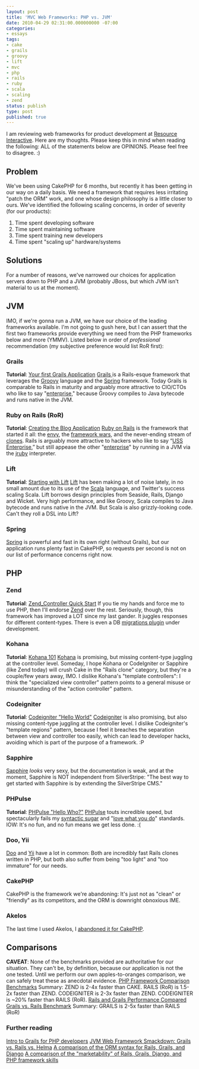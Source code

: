 ```yaml
---
layout: post
title: 'MVC Web Frameworks: PHP vs. JVM'
date: 2010-04-29 02:31:00.000000000 -07:00
categories:
- essays
tags:
- cake
- grails
- groovy
- lift
- mvc
- php
- rails
- ruby
- scala
- scaling
- zend
status: publish
type: post
published: true
---
```

I am reviewing web frameworks for product development at [Resource Interactive](http://www.resource.com/). Here are my thoughts. Please keep this in mind when reading the following: ALL of the statements below are OPINIONS. Please feel free to disagree. :)
## Problem
We've been using CakePHP for 6 months, but recently it has been getting in our way on a daily basis. We need a framework that requires less irritating "patch the ORM" work, and one whose design philosophy is a little closer to ours. We've identified the following scaling concerns, in order of severity (for our products):
1. Time spent developing software
2. Time spent maintaining software
3. Time spent training new developers
4. Time spent "scaling up" hardware/systems
## Solutions
For a number of reasons, we've narrowed our choices for application servers down to PHP and a JVM (probably JBoss, but which JVM isn't material to us at the moment).
## JVM
IMO, if we're gonna run a JVM, we have our choice of the leading frameworks available. I'm not going to gush here, but I can assert that the first two frameworks provide everything we need from the PHP frameworks below and more (YMMV). Listed below in order of *professional* recommendation (my subjective preference would list RoR first):
### Grails
**Tutorial**: [Your first Grails Application](https://www.ibm.com/developerworks/java/library/j-grails01158/)
[Grails ](http://www.grails.org/) is a Rails-esque framework that leverages the [Groovy](http://groovy.codehaus.org/) language and the [Spring](http://www.springsource.org/) framework. Today Grails is comparable to Rails in maturity and arguably more attractive to CIO/CTOs who like to say "[enterprise](http://www.subtraction.com/2007/10/19/if-it-looks-)," because Groovy compiles to Java bytecode and runs native in the JVM.
### Ruby on Rails (RoR)
**Tutorial**: [Creating the Blog Application](http://guides.rubyonrails.org/getting_started.html#creating-the-blog-application)
[Ruby on Rails](http://rubyonrails.org/) is the framework that started it all: the [envy](http://blog.envylabs.com/2010/04/rails-envy/), the [framework wars](http://www.google.com/search?q=framework+wars), and the never-ending stream of [clones](http://www.google.com/search?q=rails+clones). Rails is arguably more attractive to hackers who like to say “[USS Enterprise](http://www.startrek.com/startrek/view/library/ships/article/70377.html),” but still appease the other "[enterprise](http://www.subtraction.com/2007/10/19/if-it-looks-)" by running in a JVM via the [jruby](http://jruby.org/) interpreter.
### Lift
**Tutorial**: [Starting with Lift](http://liftweb.net/docs/getting_started/mod_master.html#x1-80002.2)
[Lift](http://liftweb.net/) has been making a lot of noise lately, in no small amount due to its use of the [Scala](http://www.scala-lang.org/) language, and Twitter's success scaling Scala. Lift borrows design principles from Seaside, Rails, Django and Wicket. Very high performance, and like Groovy, Scala compiles to Java bytecode and runs native in the JVM. But Scala is also grizzly-looking code. Can't they roll a DSL into Lift?
### Spring
[Spring](http://www.springsource.org/) is powerful and fast in its own right (without Grails), but our application runs plenty fast in CakePHP, so requests per second is not on our list of performance concerns right now.
## PHP
### Zend
**Tutorial**: [Zend_Controller Quick Start](http://framework.zend.com/manual/en/zend.controller.quickstart.html)
If you tie my hands and force me to use PHP, then I'll endorse [Zend](http://framework.zend.com/) over the rest. Seriously, though, this framework has improved a LOT since my last gander. It juggles responses for different content-types. There is even a DB [migrations plugin](http://framework.zend.com/wiki/display/ZFPROP/Zend_Db_Schema_Manager+-+Rob+Allen) under development.
### Kohana
**Tutorial**: [Kohana 101](http://dev.kohanaframework.org/wiki/kohana2/Kohana101#Show-me-Dont-tell-me)
[Kohana](http://kohanaframework.org/) is promising, but missing content-type juggling at the controller level. Someday, I hope Kohana or CodeIgniter or Sapphire (like Zend today) will crush Cake in the "Rails clone" category, but they're a couple/few years away, IMO. I dislike Kohana's "template controllers": I think the "specialized view controller" pattern points to a general misuse or misunderstanding of the "action controller" pattern.
### Codeigniter
**Tutorial**: [Codeigniter "Hello World"](http://codeigniter.com/user_guide/general/controllers.html#hello)
[Codeigniter](http://codeigniter.com/)  is also promising, but also missing content-type juggling at the controller level. I dislike Codeigniter's "template regions" pattern, because I feel it breaches the separation between view and controller too easily, which can lead to developer hacks, avoiding which is part of the purpose of a framework. :P
### Sapphire
[Sapphire](http://www.silverstripe.org/sapphire) *looks* very sexy, but the documentation is weak, and at the moment, Sapphire is NOT independent from SilverStripe: "The best way to get started with Sapphire is by extending the SilverStripe CMS."
### PHPulse
**Tutorial**: [PHPulse "Hello Who?"](http://sourceforge.net/apps/mediawiki/phpulse/index.php?title=Hello_WHO%3F)
[PHPulse](http://www.phpulse.com/) touts incredible speed, but spectacularly fails my [syntactic sugar](http://en.wikipedia.org/wiki/Syntactic_sugar) and "[love what you do](http://www.trumpuniversity.com/mynetwork/inside-trump-tower/issue01.cfm)" standards. IOW: It's no fun, and no fun means we get less done. :(
### Doo, Yii
[Doo](http://doophp.com/) and [Yii]() have a lot in common: Both are incredibly fast Rails clones written in PHP, but both also suffer from being "too light" and "too immature" for our needs.
### CakePHP
CakePHP is the framework we're abandoning: It's just not as "clean" or "friendly" as its competitors, and the ORM is downright obnoxious IME.
### Akelos
The last time I used Akelos, I [abandoned it for CakePHP](http://michael.f1337.us/post/34370125/akelos-vs-cake-let-me-eat-cake).
## Comparisons
**CAVEAT**: None of the benchmarks provided are authoritative for our situation. They can't be, by definition, because our application is not the one tested. Until we perform our own apples-to-oranges comparison, we can safely treat these as anecdotal evidence.
[PHP Framework Comparison Benchmarks](http://avnetlabs.com/php/php-framework-comparison-benchmarks)
Summary:
ZEND is 2-4x faster than CAKE.
RAILS (RoR) is 1.5-2x faster than ZEND.
CODEIGNITER is 2-3x faster than ZEND.
CODEIGNITER is ~20% faster than RAILS (RoR).
[Rails and Grails Performance Compared](http://www.anyware.co.uk/2005/2007/03/23/rails-and-grails-performance-compared/)
[Grails vs. Rails Benchmark](http://grails.org/Grails+vs+Rails+Benchmark)
Summary:
GRAILS is 2-5x faster than RAILS (RoR)
### Further reading
[Intro to Grails for PHP developers](http://michaelkimsal.com/blog/grails-for-php-developers/grails-for-php-developers-part-1/)
[JVM Web Framework Smackdown: Grails vs. Rails vs. Helma](http://www.linux-mag.com/id/7479/2/)
[A comparison of the ORM syntax for Rails, Grails, and Django](http://www.peterkrantz.com/2009/rails-grails-django-models/)
[A comparison of the "marketability" of Rails, Grails, Django, and PHP framework skills](http://ocdevel.com/blog/grails-vs-rails-vs-django-grails-wins)
